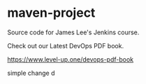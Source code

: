 # maven-project
Source code for James Lee's Jenkins course.

Check out our Latest DevOps PDF book.

https://www.level-up.one/devops-pdf-book


simple change d
